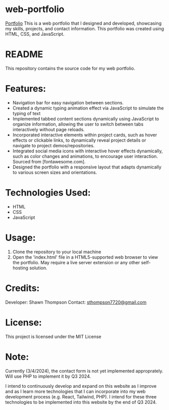 # web-portfolio
[Portfolio](https://shawnmthompson.github.io/web-portfolio/)
This is a web portfolio that I designed and developed, showcasing my skills, projects, and contact information. This portfolio was created using HTML, CSS, and JavaScript.

# README
This repository contains the source code for my web portfolio.

# Features:
* Navigation bar for easy navigation between sections.
* Created a dynamic typing animation effect via JavaScript to simulate the typing of text
* Implemented tabbed content sections dynamically using JavaScript to organize information, allowing the user to switch between tabs interactively without page reloads.
* Incorporated interactive elements within project cards, such as hover effects or clickable links, to dynamically reveal project details or navigate to project demos/repositories.
* Integrated social media icons with interactive hover effects dynamically, such as color changes and animations, to encourage user interaction. Sourced from [fontawesome.com].
* Designed the portfolio with a responsive layout that adapts dynamically to various screen sizes and orientations.

# Technologies Used:
* HTML
* CSS
* JavaScript

# Usage:
1. Clone the repository to your local machine
2. Open the 'index.html' file in a HTML5-supported web browser to view the portfolio. May require a live server extension or any other self-hosting solution.

# Credits:
Developer: Shawn Thompson
Contact: sthompson7720@gmail.com

# License:
This project is licensed under the MIT License

# Note:
Currently (3/4/2024), the contact form is not yet implemented approprately. Will use PHP to implement it by Q3 2024.

I intend to continuously develop and expand on this website as I improve and as I learn more technologies that I can incorporate into my web development process (e.g. React, Tailwind, PHP). I intend for these three technologies to be implemented into this website by the end of Q3 2024.
